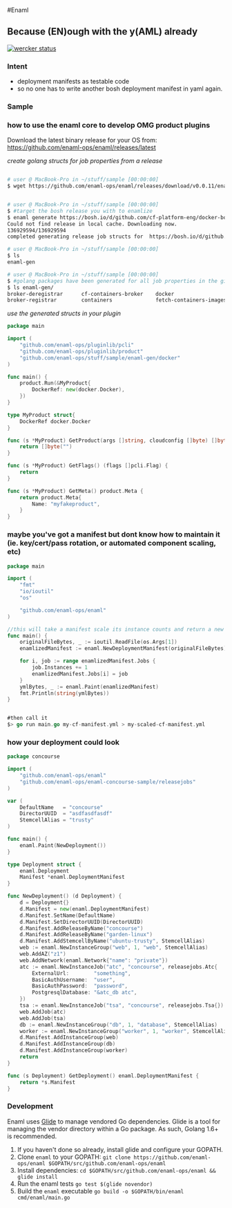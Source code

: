 #Enaml
## Because (EN)ough with the y(AML) already

[![wercker status](https://app.wercker.com/status/7f56eae6e591609ebab43d47a7a8a8a3/s/master "wercker status")](https://app.wercker.com/project/bykey/7f56eae6e591609ebab43d47a7a8a8a3)

### Intent
- deployment manifests as testable code
- so no one has to write another bosh deployment manifest in yaml again.

### Sample


### how to use the enaml core to develop OMG product plugins

Download the latest binary release for your OS from: https://github.com/enaml-ops/enaml/releases/latest

*create golang structs for job properties from a release*

```bash

# user @ MacBook-Pro in ~/stuff/sample [00:00:00]
$ wget https://github.com/enaml-ops/enaml/releases/download/v0.0.11/enaml


# user @ MacBook-Pro in ~/stuff/sample [00:00:00]
$ #target the bosh release you with to enamlize
$ enaml generate https://bosh.io/d/github.com/cf-platform-eng/docker-boshrelease\?v\=27
Could not find release in local cache. Downloading now.
136929594/136929594
completed generating release job structs for  https://bosh.io/d/github.com/cf-platform-eng/docker-boshrelease?v=27

# user @ MacBook-Pro in ~/stuff/sample [00:00:00]
$ ls
enaml-gen

# user @ MacBook-Pro in ~/stuff/sample [00:00:00]
$ #golang packages have been generated for all job properties in the give release version
$ ls enaml-gen/
broker-deregistrar      cf-containers-broker    docker                  swarm_agent
broker-registrar        containers              fetch-containers-images swarm_manager
```

*use the generated structs in your plugin*

```go
package main

import (
	"github.com/enaml-ops/pluginlib/pcli"
	"github.com/enaml-ops/pluginlib/product"
	"github.com/enaml-ops/stuff/sample/enaml-gen/docker"
)

func main() {
	product.Run(&MyProduct{
		DockerRef: new(docker.Docker),
	})
}

type MyProduct struct{
	DockerRef docker.Docker
}

func (s *MyProduct) GetProduct(args []string, cloudconfig []byte) []byte {
	return []byte("")
}

func (s *MyProduct) GetFlags() (flags []pcli.Flag) {
	return
}

func (s *MyProduct) GetMeta() product.Meta {
	return product.Meta{
		Name: "myfakeproduct",
	}
}
```




### maybe you've got a manifest but dont know how to maintain it (ie. key/cert/pass rotation, or automated component scaling, etc)
```go
package main

import (
    "fmt"
    "io/ioutil"
    "os"

    "github.com/enaml-ops/enaml"
)

//this will take a manifest scale its instance counts and return a new manifest
func main() {
    originalFileBytes, _ := ioutil.ReadFile(os.Args[1])
    enamlizedManifest := enaml.NewDeploymentManifest(originalFileBytes)

    for i, job := range enamlizedManifest.Jobs {
        job.Instances += 1
        enamlizedManifest.Jobs[i] = job
    }
    ymlBytes, _ := enaml.Paint(enamlizedManifest)
    fmt.Println(string(ymlBytes))
}


#then call it
$> go run main.go my-cf-manifest.yml > my-scaled-cf-manifest.yml
```


### how your deployment could look
```go
package concourse

import (
	"github.com/enaml-ops/enaml"
	"github.com/enaml-ops/enaml-concourse-sample/releasejobs"
)

var (
	DefaultName   = "concourse"
	DirectorUUID  = "asdfasdfasdf"
	StemcellAlias = "trusty"
)

func main() {
	enaml.Paint(NewDeployment())
}

type Deployment struct {
	enaml.Deployment
	Manifest *enaml.DeploymentManifest
}

func NewDeployment() (d Deployment) {
	d = Deployment{}
	d.Manifest = new(enaml.DeploymentManifest)
	d.Manifest.SetName(DefaultName)
	d.Manifest.SetDirectorUUID(DirectorUUID)
	d.Manifest.AddReleaseByName("concourse")
	d.Manifest.AddReleaseByName("garden-linux")
	d.Manifest.AddStemcellByName("ubuntu-trusty", StemcellAlias)
	web := enaml.NewInstanceGroup("web", 1, "web", StemcellAlias)
	web.AddAZ("z1")
	web.AddNetwork(enaml.Network{"name": "private"})
	atc := enaml.NewInstanceJob("atc", "concourse", releasejobs.Atc{
		ExternalUrl:        "something",
		BasicAuthUsername:  "user",
		BasicAuthPassword:  "password",
		PostgresqlDatabase: "&atc_db atc",
	})
	tsa := enaml.NewInstanceJob("tsa", "concourse", releasejobs.Tsa{})
	web.AddJob(atc)
	web.AddJob(tsa)
	db := enaml.NewInstanceGroup("db", 1, "database", StemcellAlias)
	worker := enaml.NewInstanceGroup("worker", 1, "worker", StemcellAlias)
	d.Manifest.AddInstanceGroup(web)
	d.Manifest.AddInstanceGroup(db)
	d.Manifest.AddInstanceGroup(worker)
	return
}

func (s Deployment) GetDeployment() enaml.DeploymentManifest {
	return *s.Manifest
}
```

### Development

Enaml uses [Glide](https://github.com/Masterminds/glide) to manage vendored Go
dependencies. Glide is a tool for managing the vendor directory within a Go
package. As such, Golang 1.6+ is recommended.

1. If you haven't done so already, install glide and configure your GOPATH.
2. Clone `enaml` to your GOPATH: `git clone https://github.com/enaml-ops/enaml $GOPATH/src/github.com/enaml-ops/enaml`
3. Install dependencies: `cd $GOPATH/src/github.com/enaml-ops/enaml && glide install`
4. Run the enaml tests `go test $(glide novendor)`
5. Build the `enaml` executable `go build -o $GOPATH/bin/enaml cmd/enaml/main.go`
